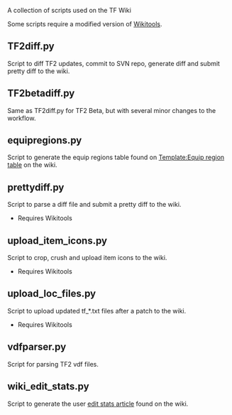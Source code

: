 A collection of scripts used on the TF Wiki

Some scripts require a modified version of [Wikitools](http://upload.gaiatools.com/files/wikitools_mod_5.7z).

## TF2diff.py
Script to diff TF2 updates, commit to SVN repo, generate diff and submit pretty diff to the wiki.

## TF2betadiff.py
Same as TF2diff.py for TF2 Beta, but with several minor changes to the workflow.

## equipregions.py
Script to generate the equip regions table found on [Template:Equip region table](http://wiki.teamfortress.com/wiki/Template:Equip_region_table) on the wiki.

## prettydiff.py
Script to parse a diff file and submit a pretty diff to the wiki.
* Requires Wikitools

## upload_item_icons.py
Script to crop, crush and upload item icons to the wiki.
* Requires Wikitools

## upload_loc_files.py
Script to upload updated tf_*.txt files after a patch to the wiki.
* Requires Wikitools

## vdfparser.py
Script for parsing TF2 vdf files.

## wiki_edit_stats.py
Script to generate the user [edit stats article](http://wiki.teamfortress.com/wiki/Team_Fortress_Wiki:Reports/Users_by_edit_count) found on the wiki.